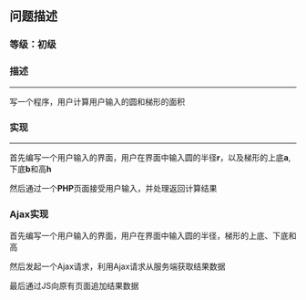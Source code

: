 ## 问题描述

### 等级：初级

### 描述
---

写一个程序，用户计算用户输入的圆和梯形的面积

### 实现
---

首先编写一个用户输入的界面，用户在界面中输入圆的半径**r**，以及梯形的上底**a**,下底**b**和高**h**

然后通过一个**PHP**页面接受用户输入，并处理返回计算结果

### Ajax实现

首先编写一个用户输入的界面，用户在界面中输入圆的半径，梯形的上底、下底和高

然后发起一个Ajax请求，利用Ajax请求从服务端获取结果数据

最后通过JS向原有页面追加结果数据
